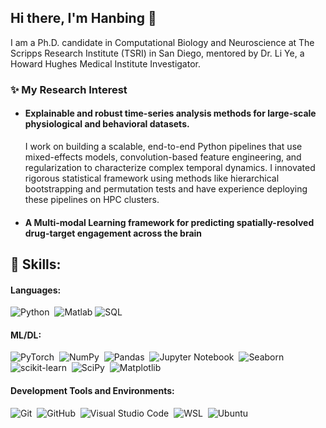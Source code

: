 ## Hi there, I'm Hanbing 👋

I am a Ph.D. candidate in Computational Biology and Neuroscience at The Scripps Research Institute (TSRI) in San Diego, mentored by Dr. Li Ye, a Howard Hughes Medical Institute Investigator.

### ✨ My Research Interest
- #### Explainable and robust time-series analysis methods for large-scale physiological and behavioral datasets.
  I work on building a scalable, end-to-end Python pipelines that use mixed-effects models, convolution-based feature engineering, and regularization to characterize complex temporal dynamics. I innovated rigorous statistical framework using methods like hierarchical bootstrapping and permutation tests and have experience deploying these pipelines on HPC clusters.
- #### A Multi-modal Learning framework for predicting spatially-resolved drug-target engagement across the brain

## 🚀 Skills: 
#### Languages: 
![Python](https://img.shields.io/badge/python-3670A0?style=for-the-badge&logo=python&logoColor=ffdd54)&nbsp; 
![Matlab](https://img.shields.io/badge/MATLAB-0076A8?style=for-the-badge&logo=mathworks&logoColor=white)
![SQL](https://img.shields.io/badge/SQL-0076A8?style=for-the-badge&logo=mathworks&logoColor=white)

#### ML/DL:
![PyTorch](https://img.shields.io/badge/PyTorch-%23EE4C2C.svg?style=for-the-badge&logo=PyTorch&logoColor=white)&nbsp;
![NumPy](https://img.shields.io/badge/numpy-%23013243.svg?style=for-the-badge&logo=numpy&logoColor=white)&nbsp;
![Pandas](https://img.shields.io/badge/pandas-%23150458.svg?style=for-the-badge&logo=pandas&logoColor=white)&nbsp;
![Jupyter Notebook](https://img.shields.io/badge/jupyter-%23FA0F00.svg?style=for-the-badge&logo=jupyter&logoColor=white)&nbsp;
![Seaborn](https://img.shields.io/badge/Seaborn-%23ffffff.svg?style=for-the-badge&logo=Matplotlib&logoColor=black)&nbsp;
![scikit-learn](https://img.shields.io/badge/scikit--learn-%23F7931E.svg?style=for-the-badge&logo=scikit-learn&logoColor=white)&nbsp;
![SciPy](https://img.shields.io/badge/SciPy-%230C55A5.svg?style=for-the-badge&logo=scipy&logoColor=%white)&nbsp;
![Matplotlib](https://img.shields.io/badge/Matplotlib-%23ffffff.svg?style=for-the-badge&logo=Matplotlib&logoColor=black)&nbsp;

#### Development Tools and Environments:
![Git](https://img.shields.io/badge/GIT-E44C30?style=for-the-badge&logo=git&logoColor=white)&nbsp;
![GitHub](https://img.shields.io/badge/github-%23121011.svg?style=for-the-badge&logo=github&logoColor=white)&nbsp;
![Visual Studio Code](https://img.shields.io/badge/Visual%20Studio%20Code-0078d7.svg?style=for-the-badge&logo=visual-studio-code&logoColor=white)&nbsp;
![WSL](https://img.shields.io/badge/WSL-0a97f5?style=for-the-badge&logo=linux&logoColor=white)&nbsp;
![Ubuntu](https://img.shields.io/badge/Ubuntu-0076A8?style=for-the-badge&logo=mathworks&logoColor=white)&nbsp;
